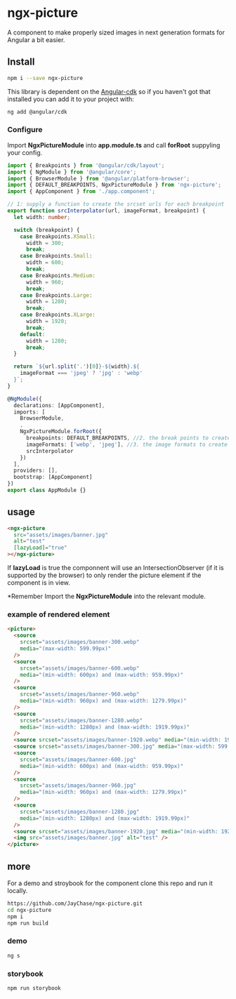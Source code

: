# ngx-picture

A component to make properly sized images in next generation formats for Angular a bit easier.

## Install

```bash
npm i --save ngx-picture
```

This library is dependent on the [Angular-cdk]('https://material.angular.io/cdk') so if you haven't got that installed you can add it to your project with:

```bash
ng add @angular/cdk
```

### Configure

Import **NgxPictureModule** into **app.module.ts** and call **forRoot** suppyling your config.

```typescript
import { Breakpoints } from '@angular/cdk/layout';
import { NgModule } from '@angular/core';
import { BrowserModule } from '@angular/platform-browser';
import { DEFAULT_BREAKPOINTS, NgxPictureModule } from 'ngx-picture';
import { AppComponent } from './app.component';

// 1: supply a function to create the srcset urls for each breakpoint
export function srcInterpolator(url, imageFormat, breakpoint) {
  let width: number;

  switch (breakpoint) {
    case Breakpoints.XSmall:
      width = 300;
      break;
    case Breakpoints.Small:
      width = 600;
      break;
    case Breakpoints.Medium:
      width = 960;
      break;
    case Breakpoints.Large:
      width = 1280;
      break;
    case Breakpoints.XLarge:
      width = 1920;
      break;
    default:
      width = 1280;
      break;
  }

  return `${url.split('.')[0]}-${width}.${
    imageFormat === 'jpeg' ? 'jpg' : 'webp'
  }`;
}

@NgModule({
  declarations: [AppComponent],
  imports: [
    BrowserModule,
    ,
    NgxPictureModule.forRoot({
      breakpoints: DEFAULT_BREAKPOINTS, //2. the break points to create sources for
      imageFormats: ['webp', 'jpeg'], //3. the image formats to create sources for
      srcInterpolator
    })
  ],
  providers: [],
  bootstrap: [AppComponent]
})
export class AppModule {}
```

## usage

```html
<ngx-picture
  src="assets/images/banner.jpg"
  alt="test"
  [lazyLoad]="true"
></ngx-picture>
```

If **lazyLoad** is true the componnent will use an IntersectionObserver (if it is supported by the browser) to only render the picture element if the component is in view.

\*Remember Import the **NgxPictureModule** into the relevant module.

### example of rendered element

```html
<picture>
  <source
    srcset="assets/images/banner-300.webp"
    media="(max-width: 599.99px)"
  />
  <source
    srcset="assets/images/banner-600.webp"
    media="(min-width: 600px) and (max-width: 959.99px)"
  />
  <source
    srcset="assets/images/banner-960.webp"
    media="(min-width: 960px) and (max-width: 1279.99px)"
  />
  <source
    srcset="assets/images/banner-1280.webp"
    media="(min-width: 1280px) and (max-width: 1919.99px)"
  />
  <source srcset="assets/images/banner-1920.webp" media="(min-width: 1920px)" />
  <source srcset="assets/images/banner-300.jpg" media="(max-width: 599.99px)" />
  <source
    srcset="assets/images/banner-600.jpg"
    media="(min-width: 600px) and (max-width: 959.99px)"
  />
  <source
    srcset="assets/images/banner-960.jpg"
    media="(min-width: 960px) and (max-width: 1279.99px)"
  />
  <source
    srcset="assets/images/banner-1280.jpg"
    media="(min-width: 1280px) and (max-width: 1919.99px)"
  />
  <source srcset="assets/images/banner-1920.jpg" media="(min-width: 1920px)" />
  <img src="assets/images/banner.jpg" alt="test" />
</picture>
```

## more

For a demo and stroybook for the component clone this repo and run it locally.

```bash
https://github.com/JayChase/ngx-picture.git
cd ngx-picture
npm i
npm run build
```

### demo

```bash
ng s
```

### storybook

```bash
npm run storybook
```
